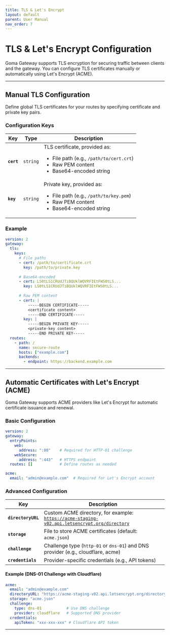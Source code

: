 ```yaml
---
title: TLS & Let's Encrypt
layout: default
parent: User Manual
nav_order: 7
---
```


# TLS & Let's Encrypt Configuration

Goma Gateway supports TLS encryption for securing traffic between clients and the gateway. You can configure TLS certificates manually or automatically using Let's Encrypt (ACME).

---

## **Manual TLS Configuration**
Define global TLS certificates for your routes by specifying certificate and private key pairs.

### **Configuration Keys**

| Key        | Type     | Description                                                                                                                                |
|------------|----------|--------------------------------------------------------------------------------------------------------------------------------------------|
| **`cert`** | `string` | TLS certificate, provided as:<ul><li>File path (e.g., `/path/to/cert.crt`)</li><li>Raw PEM content</li><li>Base64-encoded string</li></ul> |
| **`key`**  | `string` | Private key, provided as:<ul><li>File path (e.g., `/path/to/key.pem`)</li><li>Raw PEM content</li><li>Base64-encoded string</li></ul>      |


### **Example**
```yaml
version: 2
gateway:
  tls:
    keys:
      # File paths
      - cert: /path/to/certificate.crt
        key: /path/to/private.key
      
      # Base64-encoded
      - cert: LS0tLS1CRUdJTiBQUklWQVRFIEtFWS0tLS...
        key: LS0tLS1CRUdJTiBQUklWQVRFIEtFWS0tLS...
      
      # Raw PEM content
      - cert: |
          -----BEGIN CERTIFICATE-----
          <certificate content>
          -----END CERTIFICATE-----
        key: |
          -----BEGIN PRIVATE KEY-----
          <private-key content>
          -----END PRIVATE KEY-----
  routes:
    - path: /
      name: secure-route
      hosts: ["example.com"]
      backends:
        - endpoint: https://backend.example.com
```

---

## **Automatic Certificates with Let's Encrypt (ACME)**
Goma Gateway supports ACME providers like Let's Encrypt for automatic certificate issuance and renewal.

### **Basic Configuration**
```yaml
version: 2
gateway:
  entryPoints:
    web:
      address: ":80"    # Required for HTTP-01 challenge
    webSecure:
      address: ":443"   # HTTPS endpoint
  routes: []            # Define routes as needed

acme:
  email: "admin@example.com"  # Required for Let's Encrypt account
```
### **Advanced Configuration**

| Key                | Description                                                                                                |
|--------------------|------------------------------------------------------------------------------------------------------------|
| **`directoryURL`** | Custom ACME directory, for example:<br><code>https://acme-staging-v02.api.letsencrypt.org/directory</code> |
| **`storage`**      | File to store ACME certificates (default: <code>acme.json</code>)                                          |
| **`challenge`**    | Challenge type (<code>http-01</code> or <code>dns-01</code>) and DNS provider (e.g., cloudflare, acme)     |
| **`credentials`**  | Provider-specific credentials (e.g., API tokens)                                                           |


#### **Example (DNS-01 Challenge with Cloudflare)**
```yaml
acme:
  email: "admin@example.com"
  directoryURL: "https://acme-staging-v02.api.letsencrypt.org/directory"
  storage: "acme.json"
  challenge:
    type: dns-01           # Use DNS challenge
    provider: cloudflare   # Supported DNS provider
  credentials:
    apiToken: "xxx-xxx-xxx" # Cloudflare API token
```

---